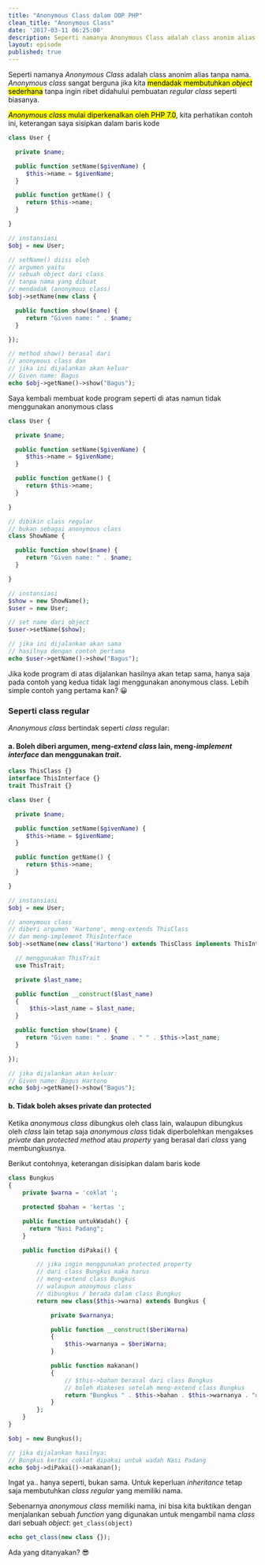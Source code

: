 ```yaml
---
title: "Anonymous Class dalam OOP PHP"
clean_title: "Anonymous Class"
date: '2017-03-11 06:25:00'
description: Seperti namanya Anonymous Class adalah class anonim alias tanpa nama. Anonymous class sangat berguna jika kita mendadak membutuhkan object sederhana tanpa ingin ribet didahului pembuatan regular class seperti biasanya. Anonymous class mulai diperkenalkan oleh PHP 7.0, kita perhatikan contoh ini, keterangan saya sisipkan dalam baris kode
layout: episode
published: true
---
```


Seperti namanya _Anonymous Class_ adalah class anonim alias tanpa nama. _Anonymous class_ sangat berguna jika kita <mark>mendadak membutuhkan <em>object</em> sederhana</mark> tanpa ingin ribet didahului pembuatan _regular class_ seperti biasanya.

<mark><em>Anonymous class</em> mulai diperkenalkan oleh PHP 7.0</mark>, kita perhatikan contoh ini, keterangan saya sisipkan dalam baris kode

```php
class User {

  private $name;

  public function setName($givenName) {
     $this->name = $givenName;
  }

  public function getName() {
     return $this->name;
  }

}

// instansiasi
$obj = new User;

// setName() diisi oleh
// argumen yaitu
// sebuah object dari class
// tanpa nama yang dibuat
// mendadak (anonymous class)
$obj->setName(new class {

  public function show($name) {
     return "Given name: " . $name;
  }

});

// method show() berasal dari
// anonymous class dan
// jika ini dijalankan akan keluar
// Given name: Bagus
echo $obj->getName()->show("Bagus");
```

Saya kembali membuat kode program seperti di atas namun tidak menggunakan anonymous class

```php
class User {

  private $name;

  public function setName($givenName) {
     $this->name = $givenName;
  }

  public function getName() {
     return $this->name;
  }

}

// dibikin class regular
// bukan sebagai anonymous class
class ShowName {

  public function show($name) {
     return "Given name: " . $name;
  }

}

// instansiasi
$show = new ShowName();
$user = new User;

// set name dari object
$user->setName($show);

// jika ini dijalankan akan sama
// hasilnya dengan contoh pertama
echo $user->getName()->show("Bagus");
```

Jika kode program di atas dijalankan hasilnya akan tetap sama, hanya saja pada contoh yang kedua tidak lagi menggunakan anonymous class. Lebih simple contoh yang pertama kan? :grinning:

### Seperti class regular
_Anonymous class_ bertindak seperti _class_ regular:
#### a. Boleh diberi argumen, meng-*extend class* lain, meng-*implement interface* dan menggunakan _trait_.

```php
class ThisClass {}
interface ThisInterface {}
trait ThisTrait {}

class User {

  private $name;

  public function setName($givenName) {
     $this->name = $givenName;
  }

  public function getName() {
     return $this->name;
  }

}

// instansiasi
$obj = new User;

// anonymous class
// diberi argumen 'Hartono', meng-extends ThisClass
// dan meng-implement ThisInterface
$obj->setName(new class('Hartono') extends ThisClass implements ThisInterface {

  // menggunakan ThisTrait
  use ThisTrait;

  private $last_name;

  public function __construct($last_name)
  {
      $this->last_name = $last_name;
  }

  public function show($name) {
     return "Given name: " . $name . " " . $this->last_name;
  }

});

// jika dijalankan akan keluar:
// Given name: Bagus Hartono
echo $obj->getName()->show("Bagus");
```

#### b. Tidak boleh akses private dan protected
Ketika _anonymous class_ dibungkus oleh class lain, walaupun dibungkus oleh _class_ lain tetap saja _anonymous class_ tidak diperbolehkan mengakses _private_ dan _protected method_ atau _property_ yang berasal dari _class_ yang membungkusnya.

Berikut contohnya, keterangan disisipkan dalam baris kode
```php
class Bungkus
{
    private $warna = 'coklat ';

    protected $bahan = 'kertas ';

    public function untukWadah() {
      return "Nasi Padang";
    }

    public function diPakai() {

        // jika ingin menggunakan protected property
        // dari class Bungkus maka harus
        // meng-extend class Bungkus
        // walaupun anonymous class
        // dibungkus / berada dalam class Bungkus
        return new class($this->warna) extends Bungkus {

            private $warnanya;

            public function __construct($beriWarna)
            {
                $this->warnanya = $beriWarna;
            }

            public function makanan()
            {
                // $this->bahan berasal dari class Bungkus
                // boleh diakeses setelah meng-extend class Bungkus
                return "Bungkus " . $this->bahan . $this->warnanya . "dipakai untuk wadah " . $this->untukWadah();
            }
        };
    }
}

$obj = new Bungkus();

// jika dijalankan hasilnya:
// Bungkus kertas coklat dipakai untuk wadah Nasi Padang
echo $obj->diPakai()->makanan();
```

Ingat ya.. hanya seperti, bukan sama. Untuk keperluan _inheritance_ tetap saja membutuhkan _class regular_ yang memiliki nama.

Sebenarnya _anonymous class_ memiliki nama, ini bisa kita buktikan dengan menjalankan sebuah _function_ yang digunakan untuk mengambil nama _class_ dari sebuah _object_: `get_class(object)`

```php
echo get_class(new class {});
```

Ada yang ditanyakan? :sunglasses:
